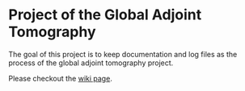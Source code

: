 # Project of the Global Adjoint Tomography

The goal of this project is to keep documentation and log files as the process of the global adjoint tomography project.

Please checkout the [wiki page](https://github.com/wjlei1990/GlobalAdjointTomography/wiki).
